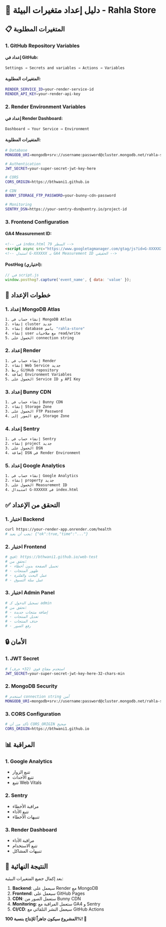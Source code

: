 # 🔧 دليل إعداد متغيرات البيئة - Rahla Store

## 📋 المتغيرات المطلوبة

### 1. **GitHub Repository Variables**

#### إعداد في GitHub:
```
Settings → Secrets and variables → Actions → Variables
```

#### المتغيرات المطلوبة:
```bash
RENDER_SERVICE_ID=your-render-service-id
RENDER_API_KEY=your-render-api-key
```

### 2. **Render Environment Variables**

#### إعداد في Render Dashboard:
```
Dashboard → Your Service → Environment
```

#### المتغيرات المطلوبة:
```bash
# Database
MONGODB_URI=mongodb+srv://username:password@cluster.mongodb.net/rahla-store?retryWrites=true&w=majority

# Authentication
JWT_SECRET=your-super-secret-jwt-key-here

# CORS
CORS_ORIGIN=https://bthwani1.github.io

# CDN
BUNNY_STORAGE_FTP_PASSWORD=your-bunny-cdn-password

# Monitoring
SENTRY_DSN=https://your-sentry-dsn@sentry.io/project-id
```

### 3. **Frontend Configuration**

#### GA4 Measurement ID:
```html
<!-- في index.html السطر 79 -->
<script async src="https://www.googletagmanager.com/gtag/js?id=G-XXXXXX"></script>
<!-- استبدل G-XXXXXX بـ GA4 Measurement ID الحقيقي -->
```

#### PostHog (اختياري):
```javascript
// في script.js
window.posthog?.capture('event_name', { data: 'value' });
```

## 🚀 خطوات الإعداد

### 1. **إعداد MongoDB Atlas**
```bash
1. إنشاء حساب في MongoDB Atlas
2. إنشاء cluster جديد
3. إنشاء database باسم "rahla-store"
4. إنشاء user مع صلاحيات read/write
5. الحصول على connection string
```

### 2. **إعداد Render**
```bash
1. إنشاء حساب في Render
2. إنشاء Web Service جديد
3. ربط GitHub repository
4. إضافة Environment Variables
5. الحصول على Service ID و API Key
```

### 3. **إعداد Bunny CDN**
```bash
1. إنشاء حساب في Bunny CDN
2. إنشاء Storage Zone
3. الحصول على FTP Password
4. رفع الصور إلى Storage Zone
```

### 4. **إعداد Sentry**
```bash
1. إنشاء حساب في Sentry
2. إنشاء project جديد
3. الحصول على DSN
4. إضافة DSN في Render Environment
```

### 5. **إعداد Google Analytics**
```bash
1. إنشاء حساب في Google Analytics
2. إنشاء property جديد
3. الحصول على Measurement ID
4. استبدال G-XXXXXX في index.html
```

## ✅ التحقق من الإعداد

### 1. **اختبار Backend**
```bash
curl https://your-render-app.onrender.com/health
# يجب أن يعيد: {"ok":true,"time":"..."}
```

### 2. **اختبار Frontend**
```bash
# افتح: https://bthwani1.github.io/web-test
# تحقق من:
# - تحميل الصفحة بدون أخطاء
# - ظهور المنتجات
# - عمل البحث والفلترة
# - عمل سلة التسوق
```

### 3. **اختبار Admin Panel**
```bash
# تسجيل الدخول كـ admin
# تحقق من:
# - إضافة منتجات جديدة
# - تعديل المنتجات
# - حذف المنتجات
# - رفع الصور
```

## 🔒 الأمان

### 1. **JWT Secret**
```bash
# استخدم مفتاح قوي (32+ حرف)
JWT_SECRET=your-super-secret-jwt-key-here-32-chars-min
```

### 2. **MongoDB Security**
```bash
# استخدم connection string آمن
MONGODB_URI=mongodb+srv://username:password@cluster.mongodb.net/rahla-store?retryWrites=true&w=majority
```

### 3. **CORS Configuration**
```bash
# تأكد من أن CORS_ORIGIN صحيح
CORS_ORIGIN=https://bthwani1.github.io
```

## 📊 المراقبة

### 1. **Google Analytics**
- تتبع الزوار
- تتبع الأحداث
- تتبع Web Vitals

### 2. **Sentry**
- مراقبة الأخطاء
- تتبع الأداء
- تنبيهات الأخطاء

### 3. **Render Dashboard**
- مراقبة الأداء
- تتبع الاستخدام
- تنبيهات المشاكل

## 🎯 النتيجة النهائية

بعد إكمال جميع المتغيرات البيئية:

1. **Backend**: سيعمل على Render مع MongoDB
2. **Frontend**: سيعمل على GitHub Pages
3. **CDN**: ستعمل الصور من Bunny CDN
4. **Monitoring**: ستعمل المراقبة مع GA4 و Sentry
5. **CI/CD**: سيعمل النشر التلقائي مع GitHub Actions

**المشروع سيكون جاهزاً للإنتاج بنسبة 100%! 🚀**

